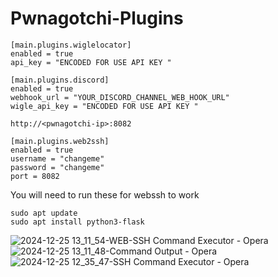 # Pwnagotchi-Plugins


```
[main.plugins.wiglelocator]
enabled = true
api_key = "ENCODED FOR USE API KEY "
```

```
[main.plugins.discord]
enabled = true
webhook_url = "YOUR_DISCORD_CHANNEL_WEB_HOOK_URL"
wigle_api_key = "ENCODED FOR USE API KEY "
``` 

```http://<pwnagotchi-ip>:8082```
```
[main.plugins.web2ssh]
enabled = true
username = "changeme"
password = "changeme"
port = 8082
```
You will need to run these for webssh to work
```
sudo apt update
sudo apt install python3-flask
```



![2024-12-25 13_11_54-WEB-SSH Command Executor - Opera](https://github.com/user-attachments/assets/9d3829ea-a64b-4892-ace7-5c88159ebe57)
![2024-12-25 13_11_48-Command Output - Opera](https://github.com/user-attachments/assets/82084845-8e6a-40be-bd2d-47398b5887ea)
![2024-12-25 12_35_47-SSH Command Executor - Opera](https://github.com/user-attachments/assets/99d39e22-e8df-4f8d-86bf-7b967fc345a2)
